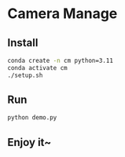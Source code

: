# Camera Manage

## Install

```bash
conda create -n cm python=3.11
conda activate cm
./setup.sh
```

## Run

```bash
python demo.py
```

## Enjoy it~
